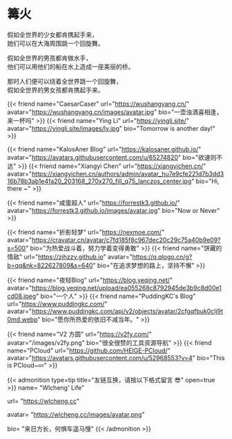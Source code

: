 # 篝火



假如全世界的少女都肯携起手来，  
她们可以在大海周围跳一个回旋舞。  
  
假如全世界的男孩都肯做水手，  
他们可以用他们的船在水上造成一座美丽的桥。  
  
那时人们便可以绕着全世界跳一个回旋舞，  
假如全世界的男女孩都肯携起手来。  


{{< friend name="CaesarCaser" url="https://wushangyang.cn/" avatar="https://wushangyang.cn/images/avatar.jpg" bio="一壶浊酒喜相逢，来一杯吗" >}}
{{< friend name="Ying Li" url="https://yingli.site/" avatar="https://yingli.site/images/ly.jpg" bio="Tomorrow is another day!" >}}

{{< friend name="KalosAner Blog" url="https://kalosaner.github.io/" avatar="https://avatars.githubusercontent.com/u/65274820" bio="欲速则不达" >}}
{{< friend name="Xiangyi Chen" url="https://xiangyichen.cn/" avatar="https://xiangyichen.cn/authors/admin/avatar_hu7e9cfe221d7b3dd316b78b3ab1e4fa20_203168_270x270_fill_q75_lanczos_center.jpg" bio="Hi, there ~" >}}

{{< friend name="咸蛋超人" url="https://forrestk3.github.io/" avatar="https://forrestk3.github.io/images/avatar.jpg" bio="Now or Never" >}}

{{< friend name="折影轻梦" url="https://nexmoe.com/" avatar="https://cravatar.cn/avatar/c7fd185f8c967dec20c29c75a40b9e09?s=500" bio="为热爱战斗着，努力学着变得勇敢" >}}
{{< friend name="饼藏的情敌" url="https://zjhzzy.github.io" avatar="https://q.qlogo.cn/g?b=qq&nk=822627809&s=640" bio="在追求梦想的路上，坚持不懈" >}}

{{< friend name="夜轻Blog" url="https://blog.yeqing.net/" avatar="https://blog.yeqing.net/upload/ea055268c8792945de3b9c8d00e1cd08.jpeg" bio="一个人" >}}
{{< friend name="PuddingKC's Blog" url="https://www.puddingkc.com/" avatar="https://www.puddingkc.com/api/v2/objects/avatar/2cfgqfbuk0clj9t0md.webp" bio="愿你所热爱的依旧不减当年。" >}}

{{< friend name="V2 方圆" url="https://v2fy.com/" avatar="/images/v2fy.png" bio="很全很赞的工具资源导航" >}}
{{< friend name="PCloud" url="https://github.com/HEIGE-PCloud/" avatar="https://avatars.githubusercontent.com/u/52968553?v=4" bio="This is PCloud~💤" >}}


{{< admonition type=tip title="友链互换，请按以下格式留言 😎" open=true >}}
name= "Wlcheng' Life"

url= "https://wlcheng.cc"

avatar= "https://wlcheng.cc/images/avatar.png"

bio= "来日方长，何惧车遥马慢"
{{< /admonition >}}


